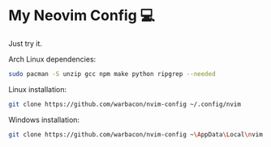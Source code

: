 # My Neovim Config :computer:

Just try it.

Arch Linux dependencies:

```sh
sudo pacman -S unzip gcc npm make python ripgrep --needed
```

Linux installation:

```sh
git clone https://github.com/warbacon/nvim-config ~/.config/nvim
```

Windows installation:

```sh
git clone https://github.com/warbacon/nvim-config ~\AppData\Local\nvim
```
